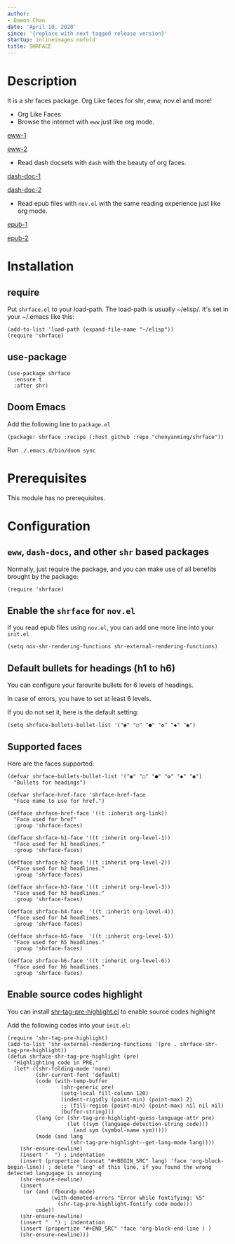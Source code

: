 ```yaml
---
author:
- Damon Chan
date: 'April 10, 2020'
since: '{replace with next tagged release version}'
startup: inlineimages nofold
title: SHRFACE
---
```


Description
===========

It is a shr faces package. Org Like faces for shr, eww, nov.el and more!

-   Org Like Faces
-   Browse the internet with `eww` just like org mode.

[eww-1](img/eww-1.png)

[eww-2](img/eww-2.png)

-   Read dash docsets with `dash` with the beauty of org faces.

[dash-doc-1](img/dash-doc-1.png)

[dash-doc-2](img/dash-doc-2.png)

-   Read epub files with `nov.el` with the same reading experience just
    like org mode.

[epub-1](img/epub-1.png)

[epub-2](img/epub-2.png)

Installation
============

require
-------

Put `shrface.el` to your load-path. The load-path is usually \~/elisp/.
It\'s set in your \~/.emacs like this:

``` {.commonlisp org-language="emacs-lisp"}
(add-to-list 'load-path (expand-file-name "~/elisp"))
(require 'shrface)
```

use-package
-----------

``` {.commonlisp org-language="emacs-lisp"}
(use-package shrface
  :ensure t
  :after shr)
```

Doom Emacs
----------

Add the following line to `package.el`

``` {.commonlisp org-language="emacs-lisp"}
(package! shrface :recipe (:host github :repo "chenyanming/shrface"))
```

Run `./.emacs.d/bin/doom sync`

Prerequisites
=============

This module has no prerequisites.

Configuration
=============

`eww`, `dash-docs`, and other `shr` based packages
--------------------------------------------------

Normally, just require the package, and you can make use of all benefits
brought by the package:

``` {.commonlisp org-language="emacs-lisp"}
(require 'shrface)
```

Enable the `shrface` for `nov.el`
---------------------------------

If you read epub files using `nov.el`, you can add one more line into
your `init.el`

``` {.commonlisp org-language="emacs-lisp"}
(setq nov-shr-rendering-functions shr-external-rendering-functions)
```

Default bullets for headings (h1 to h6)
---------------------------------------

You can configure your farourite bullets for 6 levels of headings.

In case of errors, you have to set at least 6 levels.

If you do not set it, here is the default setting:

``` {.commonlisp org-language="emacs-lisp"}
(setq shrface-bullets-bullet-list '("◉" "○" "●" "✿" "◆" "◉")
```

Supported faces
---------------

Here are the faces supported:

``` {.commonlisp org-language="emacs-lisp"}
(defvar shrface-bullets-bullet-list '("◉" "○" "●" "✿" "◆" "◉")
  "Bullets for headings")

(defvar shrface-href-face 'shrface-href-face
  "Face name to use for href.")

(defface shrface-href-face '((t :inherit org-link))
  "Face used for href"
  :group 'shrface-faces)

(defface shrface-h1-face '((t :inherit org-level-1))
  "Face used for h1 headlines."
  :group 'shrface-faces)

(defface shrface-h2-face '((t :inherit org-level-2))
  "Face used for h2 headlines."
  :group 'shrface-faces)

(defface shrface-h3-face '((t :inherit org-level-3))
  "Face used for h3 headlines."
  :group 'shrface-faces)

(defface shrface-h4-face  '((t :inherit org-level-4))
  "Face used for h4 headlines."
  :group 'shrface-faces)

(defface shrface-h5-face  '((t :inherit org-level-5))
  "Face used for h5 headlines."
  :group 'shrface-faces)

(defface shrface-h6-face '((t :inherit org-level-6))
  "Face used for h6 headlines."
  :group 'shrface-faces)
```

Enable source codes highlight
-----------------------------

You can install
[shr-tag-pre-highlight.el](https://github.com/xuchunyang/shr-tag-pre-highlight.el)
to enable source codes highlight

Add the following codes into your `init.el`:

``` {.commonlisp org-language="emacs-lisp"}
(require 'shr-tag-pre-highlight)
(add-to-list 'shr-external-rendering-functions '(pre . shrface-shr-tag-pre-highlight))
(defun shrface-shr-tag-pre-highlight (pre)
  "Highlighting code in PRE."
  (let* ((shr-folding-mode 'none)
         (shr-current-font 'default)
         (code (with-temp-buffer
                 (shr-generic pre)
                 (setq-local fill-column 120)
                 (indent-rigidly (point-min) (point-max) 2)
                 ;; (fill-region (point-min) (point-max) nil nil nil)
                 (buffer-string)))
         (lang (or (shr-tag-pre-highlight-guess-language-attr pre)
                   (let ((sym (language-detection-string code)))
                     (and sym (symbol-name sym)))))
         (mode (and lang
                    (shr-tag-pre-highlight--get-lang-mode lang))))
    (shr-ensure-newline)
    (insert "  ") ; indentation
    (insert (propertize (concat "#+BEGIN_SRC" lang) 'face 'org-block-begin-line)) ; delete "lang" of this line, if you found the wrong detected langugage is annoying
    (shr-ensure-newline)
    (insert
     (or (and (fboundp mode)
              (with-demoted-errors "Error while fontifying: %S"
                (shr-tag-pre-highlight-fontify code mode)))
         code))
    (shr-ensure-newline)
    (insert "  ") ; indentation
    (insert (propertize "#+END_SRC" 'face 'org-block-end-line ) )
    (shr-ensure-newline)))
```
